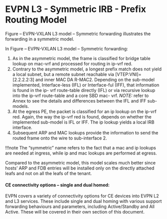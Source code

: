 # EVPN L3 - Symmetric IRB - Prefix Routing Model 

Figure – EVPN-VXLAN L3 model – Symmetric forwarding illustrates the forwarding in a symmetric model. 
 

In Figure – EVPN-VXLAN L3 model – Symmetric forwarding:

1. As in the asymmetric model, the frame is classified for bridge table lookup on mac-vrf and processed for routing in ip-vrf red. 
2. Contrary to the asymmetric model, a longest prefix match does not yield a local subnet, but a remote subnet reachable via [VTEP:VNI]=[2.2.2.2:3] and inner MAC DA R-MAC2. Depending on the sub-model implemented, Interface-less (IFL) or Interface-ful (IFF), that information is found in the ip- vrf route-table directly (IFL) or via recursive lookup into the ip-vrf route-table and a core SBD mac- vrf.
*NOTE:* refer to Annex to see the details and differences between the IFL and IFF sub-models. 
3. At the egress PE, the packet is classified for an ip lookup on the ip-vrf red. Again, the way the ip-vrf red is found, depends on whether the implemented sub-model is IFL or IFF. The ip lookup yields a local IRB interface. 
4. Subsequent ARP and MAC lookups provide the information to send the routed frame onto the wire to sub-interface 2. 

!!!note
	The “symmetric” name refers to the fact that a mac and ip lookups are needed at ingress, while ip and mac lookups are performed at egress. 

Compared to the asymmetric model, this model scales much better since hosts’ ARP and FDB entries will be installed only on the directly attached leafs and not on all the leafs of the tenant.

#### CE connectivity options – single and dual homed:

EVPN covers a variety of connectivity options for CE devices into EVPN L2 and L3 services. These include single and dual homing with various support forwarding behaviours and parameters, including Active/Standby and All Active. These will be covered in their own section of this document.
